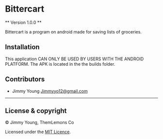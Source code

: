 # Bittercart

** Version 1.0.0 **

Bittercart is a program on android made for saving lists of groceries.

## Installation

This application CAN ONLY BE USED BY USERS WITH THE ANDROID PLATFORM.
The APK is located in the the builds folder.

## Contributors 

 - Jimmy Young <Jimmyyo12@gmail.com>
---

## License & copyright

© Jimmy Young, ThemLemons Co

Licensed under the [MIT Licence](LICENSE).